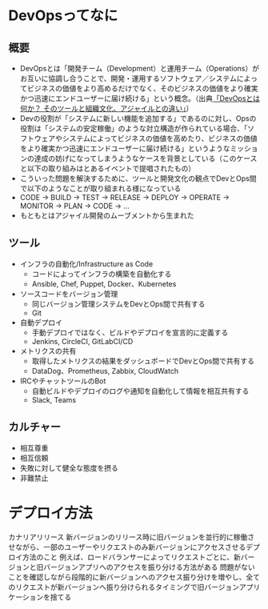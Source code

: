 # DevOpsってなに
## 概要
* DevOpsとは「開発チーム（Development）と運用チーム（Operations）がお互いに協調し合うことで、開発・運用するソフトウェア／システムによってビジネスの価値をより高めるだけでなく、そのビジネスの価値をより確実かつ迅速にエンドユーザーに届け続ける」という概念。（出典[「DevOpsとは何か？ そのツールと組織文化、アジャイルとの違い」](https://www.buildinsider.net/enterprise/devops/01)）
* Devの役割が「システムに新しい機能を追加する」であるのに対し、Opsの役割は「システムの安定稼働」のような対立構造が作られている場合、「ソフトウェアやシステムによってビジネスの価値を高めたり、ビジネスの価値をより確実かつ迅速にエンドユーザーに届け続ける」というようなミッションの達成の妨げになってしまうようなケースを背景としている（このケースと以下の取り組みはとあるイベントで提唱されたもの）
* こういった問題を解決するために、ツールと開発文化の観点でDevとOps間で以下のようなことが取り組まれる様になっている
* CODE -> BUILD -> TEST -> RELEASE -> DEPLOY -> OPERATE -> MONITOR -> PLAN -> CODE -> ...
* もともとはアジャイル開発のムーブメントから生まれた
## ツール
* インフラの自動化/Infrastructure as Code
   * コードによってインフラの構築を自動化する
   * Ansible, Chef, Puppet, Docker、Kubernetes
* ソースコードをバージョン管理
   * 同じバージョン管理システムをDevとOps間で共有する
   * Git
* 自動デプロイ
   * 手動デプロイではなく、ビルドやデプロイを宣言的に定義する
   * Jenkins, CircleCI, GitLabCI/CD
* メトリクスの共有
   * 取得したメトリクスの結果をダッシュボードでDevとOps間で共有する
   * DataDog、Prometheus, Zabbix, CloudWatch
* IRCやチャットツールのBot
   * 自動ビルドやデプロイのログや通知を自動化して情報を相互共有する
   * Slack, Teams

## カルチャー
* 相互尊重
* 相互信頼
* 失敗に対して健全な態度を摂る
* 非難禁止

# デプロイ方法
カナリアリリース
新バージョンのリリース時に旧バージョンを並行的に稼働させながら、一部のユーザーやリクエストのみ新バージョンにアクセスさせるデプロイ方法のこと
例えば、ロードバランサーによってリクエストごとに、新バージョンと旧バージョンアプリへのアクセスを振り分ける方法がある
問題がないことを確認しながら段階的に新バージョンへのアクセス振り分けを増やし、全てのリクエストが新バージョンへ振り分けられるタイミングで旧バージョンアプリケーションを捨てる
